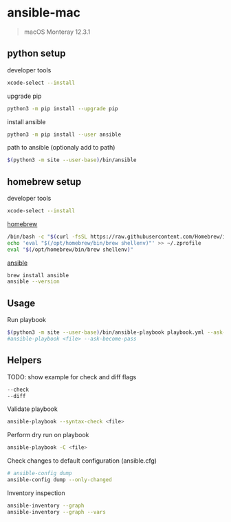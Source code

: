 # ansible-mac

> macOS Monteray 12.3.1

## python setup

developer tools
```sh
xcode-select --install
```

upgrade pip
```sh
python3 -m pip install --upgrade pip
```

install ansible
```sh
python3 -m pip install --user ansible
```

path to ansible (optionaly add to path)
```sh
$(python3 -m site --user-base)/bin/ansible
```

## homebrew setup

developer tools
```sh
xcode-select --install
```

[homebrew](https://brew.sh/)
```sh
/bin/bash -c "$(curl -fsSL https://raw.githubusercontent.com/Homebrew/install/HEAD/install.sh)"
echo 'eval "$(/opt/homebrew/bin/brew shellenv)"' >> ~/.zprofile
eval "$(/opt/homebrew/bin/brew shellenv)"
```

[ansible](https://ansible.com)
```sh
brew install ansible
ansible --version
```

## Usage
Run playbook 
```sh
$(python3 -m site --user-base)/bin/ansible-playbook playbook.yml --ask-become-pass
#ansible-playbook <file> --ask-become-pass
```

## Helpers

TODO: show example for check and diff flags
```sh
--check
--diff
```

Validate playbook 
```sh
ansible-playbook --syntax-check <file>
```

Perform dry run on playbook 
```sh
ansible-playbook -C <file>
```

Check changes to default configuration (ansible.cfg)
```sh
# ansible-config dump
ansible-config dump --only-changed
```

Inventory inspection 
```sh
ansible-inventory --graph
ansible-inventory --graph --vars
```
